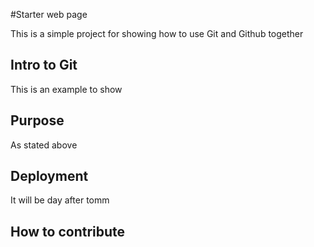 #Starter web page

This is a simple project for showing how to use Git and Github together

## Intro to Git

This is an example to show

## Purpose

As stated above

## Deployment

It will be day after tomm

## How to contribute
